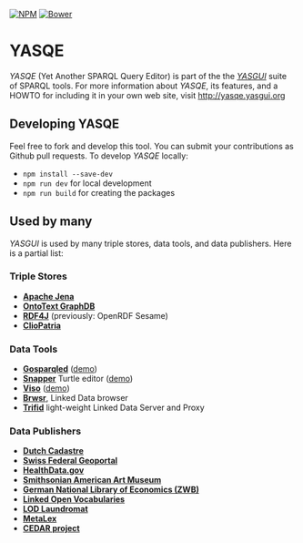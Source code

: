 [![NPM](https://img.shields.io/npm/v/yasgui-yasqe.svg)](https://www.npmjs.org/package/yasgui-yasqe)
[![Bower](https://img.shields.io/bower/v/yasgui-yasqe.svg)](https://github.com/OpenTriply/YASQE)

# YASQE

*YASQE* (Yet Another SPARQL Query Editor) is part of the
the [*YASGUI*](https://github.com/OpenTriply/YASGUI) suite of SPARQL
tools.  For more information about *YASQE*, its features, and a HOWTO
for including it in your own web site, visit http://yasqe.yasgui.org

## Developing YASQE

Feel free to fork and develop this tool.  You can submit your
contributions as Github pull requests.  To develop *YASQE* locally:

* `npm install --save-dev`
* `npm run dev` for local development
* `npm run build` for creating the packages

## Used by many

*YASGUI* is used by many triple stores, data tools, and data
publishers.  Here is a partial list:

### Triple Stores

  * [**Apache Jena**](https://jena.apache.org/)
  * [**OntoText GraphDB**](http://ontotext.com/products/graphdb/)
  * [**RDF4J**](http://rdf4j.org/) (previously: OpenRDF Sesame)
  * [**ClioPatria**](http://cliopatria.swi-prolog.org/home)

### Data Tools

  * [**Gosparqled**](https://github.com/scampi/gosparqled)
    ([demo](http://scampi.github.io/gosparqled/))
  * [**Snapper**](https://github.com/jiemakel/snapper) Turtle editor
    ([demo](http://jiemakel.github.io/snapper/#/))
  * [**Viso**](https://github.com/jiemakel/visu)
    ([demo](http://demo.seco.tkk.fi/visu/))
  * [**Brwsr**](https://github.com/Data2Semantics/brwsr), Linked Data
    browser
  * [**Trifid**](https://github.com/zazuko/trifid)
    light-weight Linked Data Server and Proxy
  
### Data Publishers

  * [**Dutch Cadastre**](https://data.pdok.nl/yasgui)
  * [**Swiss Federal Geoportal**](https://ld.geo.admin.ch/sparql/)
  * [**HealthData.gov**](http://www.healthdata.gov/sparql)
  * [**Smithsonian American Art Museum**](http://americanart.si.edu/collections/search/lod/about/sparql.cfm)
  * [**German National Library of Economics (ZWB)**](http://zbw.eu/labs/en/blog/publishing-sparql-queries-live)
  * [**Linked Open Vocabularies**](http://lov.okfn.org/dataset/lov/sparql)
  * [**LOD Laundromat**](http://lodlaundromat.org/sparql)
  * [**MetaLex**](http://doc.metalex.eu/query)
  * [**CEDAR project**](http://lod.cedar-project.nl/cedar/data.html)
